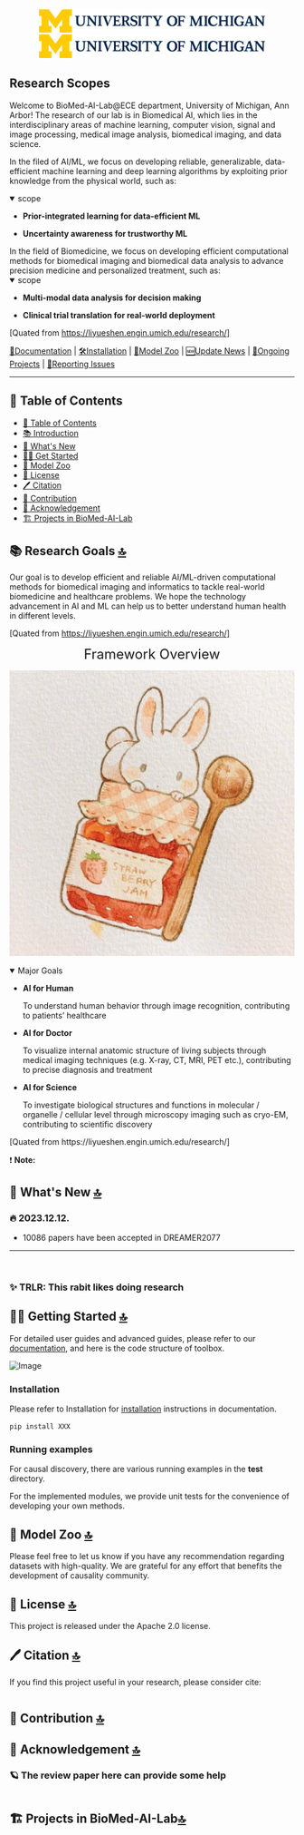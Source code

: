  <!-- Replace your images here! -->
<div align="center">
  <div align="center">
      <a href="https://www.sysu-hcp.net/">
      <img src="Images/u-m_logo-horizontal-hex.png" width="400"/>
      </a>
    <a href="">
    <img src="Images/u-m_logo-horizontal-hex.png" width="400"/>
    </a>
  </div>
    </div> 

 
## Research Scopes

Welcome to BioMed-AI-Lab@ECE department, University of Michigan, Ann Arbor! The research of our lab is in Biomedical AI, which lies in the interdisciplinary areas of machine learning, computer vision, signal and image processing, medical image analysis, biomedical imaging, and data science. 

In the filed of AI/ML, we focus on developing reliable, generalizable, data-efficient machine learning and deep learning algorithms by exploiting prior knowledge from the physical world, such as:
<details open>
<summary>scope</summary>

- **Prior-integrated learning for data-efficient ML**

- **Uncertainty awareness for trustworthy ML**

</details>
In the field of Biomedicine, we focus on developing efficient computational methods for biomedical imaging and biomedical data analysis to advance precision medicine and personalized treatment, such as:
<details open>
<summary>scope</summary>

- **Multi-modal data analysis for decision making**

- **Clinical trial translation for real-world deployment**

</details>

[Quated from https://liyueshen.engin.umich.edu/research/]

[📘Documentation](docs/index.md) |
[🛠️Installation](docs/getting_started.md#installation) |
[👀Model Zoo](docs/method.md#model-zoo) |
[🆕Update News](docs/method.md#update-news) |
[🚀Ongoing Projects](docs/method.md#ongoing-projects) |
[🤔Reporting Issues](https://github.com/BioMed-AI-Lab-U-Michgan)


---
## <a id="table-of-contents">📄 Table of Contents </a>

- [📄 Table of Contents](#table-of-contents)
- [📚 Introduction](#introduction)
- [🚀 What's New](#whats-new)
- [👨‍🏫 Get Started](#get-started)
- [👀 Model Zoo](#model-zoo)
- [🎫 License](#license)
- [🖊️ Citation](#️c)
- [🙌 Contribution](#contribution)
- [🤝 Acknowledgement](#acknowledgement)
- [🏗️ Projects in BioMed-AI-Lab](#️hcp)


## <a id="introduction">📚 Research Goals <a href="#table-of-contents">🔝</a> </a>

Our goal is to develop efficient and reliable AI/ML-driven computational methods for biomedical imaging and informatics to tackle real-world biomedicine and healthcare problems. We hope the technology advancement in AI and ML can help us to better understand human health in different levels.

[Quated from https://liyueshen.engin.umich.edu/research/]

<div>
<p> </p>
</div>


<div align="center"><font size=5>
Framework Overview
</font>
</div>

![Image](Images/tutu.jpg)  

<details open>
<summary>Major Goals</summary>


- **AI for Human**
  
  To understand human behavior through image recognition, contributing to patients’ healthcare

- **AI for Doctor**
  
  To visualize internal anatomic structure of living subjects through medical imaging techniques (e.g. X-ray, CT, MRI, PET etc.), contributing to precise diagnosis and treatment

- **AI for Science**
  
  To investigate biological structures and functions in molecular / organelle / cellular level through microscopy imaging such as cryo-EM, contributing to scientific discovery

</details>
[Quated from https://liyueshen.engin.umich.edu/research/]

❗ **Note:** 

## <a id="whats-new">🚀 What's New <a href="#table-of-contents">🔝</a> </a>


### 🔥 **2023.12.12**.
- 10086 papers have been accepted in DREAMER2077

---

<div>
<br>

### ✨  TRLR: This rabit likes doing research


<div align=center>


</div>

<div align="center">

</div>


## <a id="get-started">👨‍🏫 Getting Started <a href="#table-of-contents">🔝</a> </a>

For detailed user guides and advanced guides, please refer to our [documentation](docs/index.md), and here is the code structure of toolbox.

  
![Image](Images/framework.gif) 

### Installation

Please refer to Installation for [installation](docs/getting_started.md) instructions in documentation.

```
pip install XXX
```

### Running examples

For causal discovery, there are various running examples in the **test** directory.

For the implemented modules, we provide unit tests for the convenience of developing your own methods.

<h2 id="model-zoo">👀 Model Zoo <a href="#table-of-contents">🔝</a> </h2>

Please feel free to let us know if you have any recommendation regarding datasets with high-quality. We are grateful for any effort that benefits the development of causality community.

<div align="center">


</div>

## <a id="license"> 🎫 License <a href="#table-of-contents">🔝</a> </a>

This project is released under the <a hraf="https://github.com/BioMed-AI-Lab-U-Michgan/Template/LICENSE">Apache 2.0 license</a>.


## <a id="citation"> 🖊️ Citation <a href="#table-of-contents">🔝</a> </a>

If you find this project useful in your research, please consider cite:   

``` 

``` 

## <a id="contribution"> 🙌 Contribution <a href="#table-of-contents">🔝</a> </a>


## <a id="acknowledgement"> 🤝 Acknowledgement <a href="#table-of-contents">🔝</a> </a>


### 🪐 The review paper here can provide some help


```

```

## <a id="hcp">🏗️ Projects in BioMed-AI-Lab<a href="#table-of-contents">🔝</a> </a>

